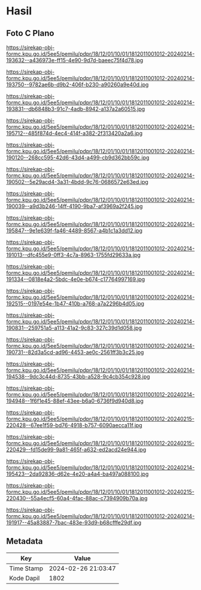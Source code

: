 # Hasil

## Foto C Plano

https://sirekap-obj-formc.kpu.go.id/5ee5/pemilu/pdpr/18/12/01/10/01/1812011001012-20240214-193632--a436973e-ff15-4e90-9d7d-baeec75f4d78.jpg

https://sirekap-obj-formc.kpu.go.id/5ee5/pemilu/pdpr/18/12/01/10/01/1812011001012-20240214-193750--9782ae6b-d9b2-406f-b230-a90260a9e40d.jpg

https://sirekap-obj-formc.kpu.go.id/5ee5/pemilu/pdpr/18/12/01/10/01/1812011001012-20240214-193831--db6848b3-91c7-4adb-8942-a137a2a60515.jpg

https://sirekap-obj-formc.kpu.go.id/5ee5/pemilu/pdpr/18/12/01/10/01/1812011001012-20240214-195712--485f874d-4ec4-414f-a382-2f313420a2a6.jpg

https://sirekap-obj-formc.kpu.go.id/5ee5/pemilu/pdpr/18/12/01/10/01/1812011001012-20240214-190120--268cc595-42d6-43d4-a499-cb9d362bb59c.jpg

https://sirekap-obj-formc.kpu.go.id/5ee5/pemilu/pdpr/18/12/01/10/01/1812011001012-20240214-190502--5e29acd4-3a31-4bdd-9c76-0686572e63ed.jpg

https://sirekap-obj-formc.kpu.go.id/5ee5/pemilu/pdpr/18/12/01/10/01/1812011001012-20240214-190039--a9d3b246-14ff-4190-9ba7-af3969a2f245.jpg

https://sirekap-obj-formc.kpu.go.id/5ee5/pemilu/pdpr/18/12/01/10/01/1812011001012-20240214-195847--9e1e639f-fa46-4489-8567-a4b1c1a3dd12.jpg

https://sirekap-obj-formc.kpu.go.id/5ee5/pemilu/pdpr/18/12/01/10/01/1812011001012-20240214-191013--dfc455e9-0ff3-4c7a-8963-1755fd29633a.jpg

https://sirekap-obj-formc.kpu.go.id/5ee5/pemilu/pdpr/18/12/01/10/01/1812011001012-20240214-191334--0818e4a2-5bdc-4e0e-b674-c17764997169.jpg

https://sirekap-obj-formc.kpu.go.id/5ee5/pemilu/pdpr/18/12/01/10/01/1812011001012-20240214-192515--0197e54e-1b47-410b-a768-a7a2296b4d05.jpg

https://sirekap-obj-formc.kpu.go.id/5ee5/pemilu/pdpr/18/12/01/10/01/1812011001012-20240214-190831--259751a5-a113-41a2-9c83-327c39d1d058.jpg

https://sirekap-obj-formc.kpu.go.id/5ee5/pemilu/pdpr/18/12/01/10/01/1812011001012-20240214-190731--82d3a5cd-ad96-4453-ae0c-2561ff3b3c25.jpg

https://sirekap-obj-formc.kpu.go.id/5ee5/pemilu/pdpr/18/12/01/10/01/1812011001012-20240214-194538--9dc3c44d-8735-43bb-a528-9c4cb354c928.jpg

https://sirekap-obj-formc.kpu.go.id/5ee5/pemilu/pdpr/18/12/01/10/01/1812011001012-20240214-194948--1f6f1e45-88ef-43ee-b6a0-6736f9d940d8.jpg

https://sirekap-obj-formc.kpu.go.id/5ee5/pemilu/pdpr/18/12/01/10/01/1812011001012-20240215-220428--67ee1f59-bd76-4918-b757-6090aecca11f.jpg

https://sirekap-obj-formc.kpu.go.id/5ee5/pemilu/pdpr/18/12/01/10/01/1812011001012-20240215-220429--fd15de99-9a81-465f-a632-ed2acd24e944.jpg

https://sirekap-obj-formc.kpu.go.id/5ee5/pemilu/pdpr/18/12/01/10/01/1812011001012-20240214-195423--2da92836-d62e-4e20-a4a4-ba497a088100.jpg

https://sirekap-obj-formc.kpu.go.id/5ee5/pemilu/pdpr/18/12/01/10/01/1812011001012-20240215-220430--55a4ecf5-60a4-4fac-88ac-c7394909b70a.jpg

https://sirekap-obj-formc.kpu.go.id/5ee5/pemilu/pdpr/18/12/01/10/01/1812011001012-20240214-191917--45a83887-7bac-483e-93d9-b68cfffe29df.jpg


## Metadata

| Key        | Value               |
| ---------- | ------------------- |
| Time Stamp | 2024-02-26 21:03:47 |
| Kode Dapil | 1802                |



